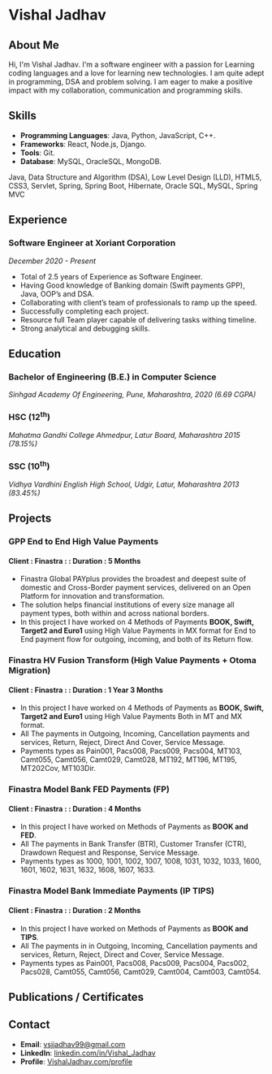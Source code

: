 # Vishal Jadhav
## About Me
Hi, I'm Vishal Jadhav. I'm a software engineer with a passion for Learning coding languages and a love for learning new technologies. I am quite adept in programming, DSA and problem solving. I am eager to make a positive impact with my collaboration, communication and programming skills.

## Skills
- **Programming Languages**: Java, Python, JavaScript, C++.
- **Frameworks**: React, Node.js, Django.
- **Tools**: Git.
- **Database**: MySQL, OracleSQL, MongoDB.

Java, Data Structure and Algorithm (DSA), Low Level 
Design (LLD), HTML5, CSS3, Servlet, Spring, Spring 
Boot, Hibernate, Oracle SQL, MySQL, Spring MVC

## Experience
### Software Engineer at Xoriant Corporation
*December 2020 - Present*

- Total of 2.5 years of Experience as Software Engineer. 
- Having Good knowledge of Banking domain (Swift payments GPP), Java, OOP’s and DSA.
- Collaborating with client’s team of professionals to ramp up the speed.
- Successfully completing each project.
- Resource full Team player capable of delivering tasks withing timeline.
- Strong analytical and debugging skills.



## Education
### Bachelor of Engineering (B.E.) in Computer Science
*Sinhgad Academy Of Engineering, Pune, Maharashtra, 2020 (6.69 CGPA)*

### HSC (12<sup>th</sup>)
*Mahatma Gandhi College Ahmedpur, Latur Board, Maharashtra 2015 (78.15%)*

### SSC (10<sup>th</sup>)
*Vidhya Vardhini English High School, Udgir, Latur, Maharashtra 2013 (83.45%)*


## Projects
### GPP End to End High Value Payments 
#### Client : Finastra : : Duration : 5 Months
- Finastra Global PAYplus provides the broadest and deepest suite of domestic and Cross-Border payment services, delivered on an Open Platform for innovation and transformation.
- The solution helps financial institutions of every size manage all payment types, both within and across national borders.
- In this project I have worked on 4 Methods of Payments **BOOK, Swift, Target2 and Euro1** using High Value Payments in MX format for End to End payment flow for outgoing, incoming, and both of its Return flow.

### Finastra HV Fusion Transform (High Value Payments + Otoma Migration)
#### Client : Finastra : : Duration : 1 Year 3 Months
- In this project I have worked on 4 Methods of Payments as **BOOK, Swift, Target2 and Euro1** using High Value Payments Both in MT and MX format.
- All The payments in Outgoing, Incoming, Cancellation payments and services, Return, Reject, Direct And Cover, Service Message.
- Payments types as Pain001, Pacs008, Pacs009, Pacs004, MT103, Camt055, Camt056, Camt029, Camt028, MT192, MT196, MT195, MT202Cov, MT103Dir.

### Finastra Model Bank FED Payments (FP)
#### Client : Finastra : : Duration : 4 Months
- In this project I have worked on Methods of Payments as **BOOK and FED**.
- All The payments in Bank Transfer (BTR), Customer Transfer (CTR), Drawdown Request and Response, Service Message.
- Payments types as 1000, 1001, 1002, 1007, 1008, 1031, 1032, 1033, 1600, 1601, 1602, 1631, 1632, 1608, 1607, 1633.

### Finastra Model Bank Immediate Payments (IP TIPS)
#### Client : Finastra : : Duration : 2 Months
- In this project I have worked on Methods of Payments as **BOOK and TIPS**.
- All The payments in in Outgoing, Incoming, Cancellation payments and services, Return, Reject, Direct and Cover, Service Message.
- Payments types as Pain001, Pacs008, Pacs009, Pacs004, Pacs002, Pacs028, Camt055, Camt056, Camt029, Camt004, Camt003, Camt054.

## Publications / Certificates


## Contact
- **Email**: [vsjjadhav99@gmail.com](mailto:vsjjadhav99@gmail.com)
- **LinkedIn**: [linkedin.com/in/Vishal_Jadhav](https://www.linkedin.com/in/vishal-jadhav-0b1237231)
- **Profile**: [VishalJadhav.com/profile](https://vishal-s-j.github.io/)
